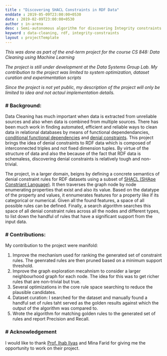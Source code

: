 ```yaml
---
title : "Discovering SHACL Constraints in RDF Data"
enddate : 2019-05-09T23:00:00+0530
date : 2019-02-09T23:00:00+0530
author : in-arena
desc : Semi-autonomous algorithm for discovering Integrity constraints on RDF datasets for the purpose of data cleaning. Wrote optimizations and extensions for the algorithm, and experimented the system. 
keyword : data-cleaning, rdf, integrity-constraints 
layout : projectTemplate
---
```


*This was done as part of the end-term project for the course CS 848: Data Cleaning using Machine Learning*

*The project is still under development at the Data Systems Group Lab. My contribution to the project was limited to system optimization, dataset curation and experimentation scripts*

*Since the project is not yet public, my description of the project will only be limited to idea and not actaul implementation details.*


### # Background:

Data Cleaning has much important when data is extracted from unreliable sources and also when data is combined from multiple sources. There has been much work in finding automated, efficient and reliable ways to clean data in relational databases by means of functional dependendancies, [conditional functional dependencies](https://www.inf.ed.ac.uk/publications/online/0949.pdf) and [denial constraints](http://www.vldb.org/pvldb/vol6/p1498-papotti.pdf). This project brings the idea of denial constraints to RDF data which is composed of interconnected triples and not fixed dimension tuples. By virtue of the structure of data and also the because of the fact that RDF data is schemaless, discovering denial constraints is relatively tough and non-trivial. 

The project, in a larger domain, beigns by defining a concrete semantics of denial constraint rules for RDF datasets using a subset of [SHACL (SHApe Constriant Language)](https://www.w3.org/TR/shacl/). It then traverses the graph node by node enumerating properties that exist and also its value. Based on the datatype of the property and values, it ennumerates features for a property like if its categorical or numerical. Given all the found features, a space of all possible rules can be defined. Finally, a search algorithm searches this space of all denial constraint rules across all the nodes and different types, to list down the handful of rules that have a significant support from the input data.

### # Contributions:

My contribution to the project were manifold:
1. Improve the mechanism used for ranking the generated set of constraint rules. The geenrated rules are then pruned based on a minimum support threshold.
2. Improve the graph exploration mecahnism to consider a larger neighbourhood graph for each node. The idea for this was to get richer rules that are non-trivial but true.
3. Several optimizations in the core rule space searching to reduce the plausible candidates.
4. Dataset curation: I searched for the dataset and manually found a handful set of rules taht served as the golden results against which the output of the algorithm was compared to.
5. Wrote the algorithm for matching golden rules to the generated set of rules and report Precision and Recall.

### # Acknowledgement
I would like to thank [Prof. Ihab Ilyas](https://cs.uwaterloo.ca/~ilyas/) and Mina Farid for giving me the opportunity to work on their project. 